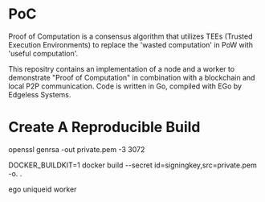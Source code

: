 # PoC
Proof of Computation is a consensus algorithm that utilizes TEEs (Trusted Execution Environments)
to replace the 'wasted computation' in PoW with 'useful computation'.

This repositry contains an implementation of a node and a worker to demonstrate "Proof of Computation" in combination
with a blockchain and local P2P communication. Code is written in Go, compiled with EGo by Edgeless Systems.

# Create A Reproducible Build

openssl genrsa -out private.pem -3 3072

DOCKER_BUILDKIT=1 docker build --secret id=signingkey,src=private.pem -o. .

ego uniqueid worker